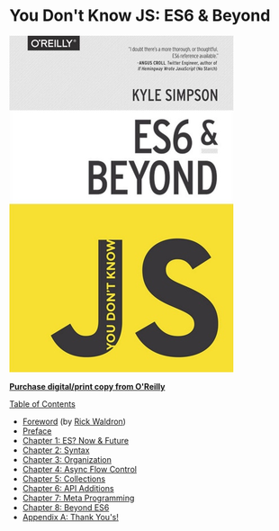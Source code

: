 # You Don't Know JS: ES6 & Beyond

![](../.gitbook/assets/cover%20%282%29.jpg)

[**Purchase digital/print copy from O'Reilly**](http://shop.oreilly.com/product/0636920033769.do)

[Table of Contents](toc.md)

* [Foreword](foreword.md) \(by [Rick Waldron](http://bocoup.com/weblog/author/rick-waldron/)\)
* [Preface](../preface.md)
* [Chapter 1: ES? Now & Future](ch1.md)
* [Chapter 2: Syntax](ch2.md)
* [Chapter 3: Organization](ch3.md)
* [Chapter 4: Async Flow Control](ch4.md)
* [Chapter 5: Collections](ch5.md)
* [Chapter 6: API Additions](ch6.md)
* [Chapter 7: Meta Programming](ch7.md)
* [Chapter 8: Beyond ES6](ch8.md)
* [Appendix A: Thank You's!](apa.md)

